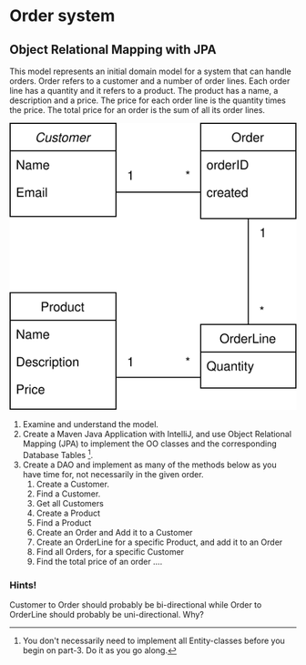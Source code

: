 # Order system

## Object Relational Mapping with JPA


This model represents an initial domain model for a system that can 
handle orders. Order refers to a customer and a number of order lines. 
Each order line has a quantity and it refers to a product. 
The product has a name, a description and a price. 
The price for each order line is the quantity times the price. 
The total price for an order is the sum of all its order lines.

![](../images/JPA_Order_Exercise_Domain.svg)

1. Examine and understand the model.
2. Create a Maven Java Application with IntelliJ, and use Object Relational Mapping (JPA) to implement the OO classes and the corresponding Database Tables [^1].
3. Create a DAO and implement as many of the methods below as you have time for, not necessarily in the given order.
    1. Create a Customer.
    2. Find a Customer.
    3. Get all Customers
    4. Create a Product
    5. Find a Product
    6. Create an Order and Add it to a Customer
    7. Create an OrderLine for a specific Product, and add it to an Order
    8. Find all Orders, for a specific Customer
    9. Find the total price of an order ….

### Hints!

[^1]: You don't necessarily need to implement all Entity-classes 
before you begin on part-3. Do it as you go along.

Customer to Order should probably be bi-directional while 
Order to OrderLine should probably be uni-directional. Why?
